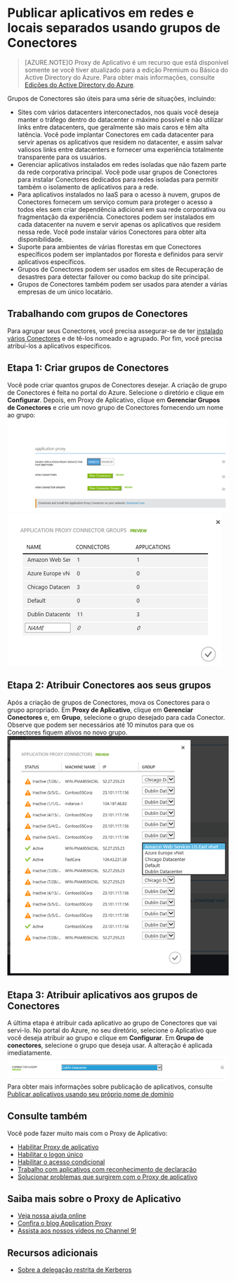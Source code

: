 <properties
	pageTitle="Trabalhando com Conectores de Proxy de Aplicativo do Azure AD"
	description="Aborda como criar e gerenciar grupos de Conectores no Proxy de Aplicativo do Azure AD."
	services="active-directory"
	documentationCenter=""
	authors="rkarlin"
	manager="StevenPo"
	editor=""/>

<tags
	ms.service="active-directory"
	ms.workload="identity"
	ms.tgt_pltfrm="na"
	ms.devlang="na"
	ms.topic="article"
	ms.date="10/13/2015"
	ms.author="rkarlin"/>


# Publicar aplicativos em redes e locais separados usando grupos de Conectores

> [AZURE.NOTE]O Proxy de Aplicativo é um recurso que está disponível somente se você tiver atualizado para a edição Premium ou Básica do Active Directory do Azure. Para obter mais informações, consulte [Edições do Active Directory do Azure](active-directory-edition.md).

Grupos de Conectores são úteis para uma série de situações, incluindo:


- Sites com vários datacenters interconectados, nos quais você deseja manter o tráfego dentro do datacenter o máximo possível e não utilizar links entre datacenters, que geralmente são mais caros e têm alta latência. Você pode implantar Conectores em cada datacenter para servir apenas os aplicativos que residem no datacenter, e assim salvar valiosos links entre datacenters e fornecer uma experiência totalmente transparente para os usuários.
- Gerenciar aplicativos instalados em redes isoladas que não fazem parte da rede corporativa principal. Você pode usar grupos de Conectores para instalar Conectores dedicados para redes isoladas para permitir também o isolamento de aplicativos para a rede.
- Para aplicativos instalados no IaaS para o acesso à nuvem, grupos de Conectores fornecem um serviço comum para proteger o acesso a todos eles sem criar dependência adicional em sua rede corporativa ou fragmentação da experiência. Conectores podem ser instalados em cada datacenter na nuvem e servir apenas os aplicativos que residem nessa rede. Você pode instalar vários Conectores para obter alta disponibilidade.
- Suporte para ambientes de várias florestas em que Conectores específicos podem ser implantados por floresta e definidos para servir aplicativos específicos.
- Grupos de Conectores podem ser usados em sites de Recuperação de desastres para detectar failover ou como backup do site principal.
- Grupos de Conectores também podem ser usados para atender a várias empresas de um único locatário.


## Trabalhando com grupos de Conectores
Para agrupar seus Conectores, você precisa assegurar-se de ter [instalado vários Conectores](active-directory-application-proxy-enable.md) e de tê-los nomeado e agrupado. Por fim, você precisa atribuí-los a aplicativos específicos.

## Etapa 1: Criar grupos de Conectores
Você pode criar quantos grupos de Conectores desejar. A criação de grupo de Conectores é feita no portal do Azure. Selecione o diretório e clique em **Configurar**. Depois, em Proxy de Aplicativo, clique em **Gerenciar Grupos de Conectores** e crie um novo grupo de Conectores fornecendo um nome ao grupo: ![](./media/active-directory-application-proxy-connectors/app_proxy_connectors_creategroup.png) ![](./media/active-directory-application-proxy-connectors/app_proxy_connectors_namegroup.png)
## Etapa 2: Atribuir Conectores aos seus grupos
Após a criação de grupos de Conectores, mova os Conectores para o grupo apropriado. Em **Proxy de Aplicativo**, clique em **Gerenciar Conectores** e, em **Grupo**, selecione o grupo desejado para cada Conector. Observe que podem ser necessários até 10 minutos para que os Conectores fiquem ativos no novo grupo. ![](./media/active-directory-application-proxy-connectors/app_proxy_connectors_connectorlist.png)
## Etapa 3: Atribuir aplicativos aos grupos de Conectores
A última etapa é atribuir cada aplicativo ao grupo de Conectores que vai servi-lo. No portal do Azure, no seu diretório, selecione o Aplicativo que você deseja atribuir ao grupo e clique em **Configurar**. Em **Grupo de conectores**, selecione o grupo que deseja usar. A alteração é aplicada imediatamente. ![](./media/active-directory-application-proxy-connectors/app_proxy_connectors_newgroup.png) Para obter mais informações sobre publicação de aplicativos, consulte [Publicar aplicativos usando seu próprio nome de domínio](active-directory-application-proxy-custom-domains.md)
## Consulte também
Você pode fazer muito mais com o Proxy de Aplicativo:

- [Habilitar Proxy de aplicativo](active-directory-application-proxy-enable.md)
- [Habilitar o logon único](active-directory-application-proxy-sso-using-kcd.md)
- [Habilitar o acesso condicional](active-directory-application-proxy-conditional-access.md)
- [Trabalho com aplicativos com reconhecimento de declaração](active-directory-application-proxy-claims-aware-apps.md)
- [Solucionar problemas que surgirem com o Proxy de aplicativo](active-directory-application-proxy-troubleshoot.md)

## Saiba mais sobre o Proxy de Aplicativo
- [Veja nossa ajuda online](active-directory-application-proxy-enable.md)
- [Confira o blog Application Proxy](http://blogs.technet.com/b/applicationproxyblog/)
- [Assista aos nossos vídeos no Channel 9!](http://channel9.msdn.com/events/Ignite/2015/BRK3864)

## Recursos adicionais

* [Sobre a delegação restrita de Kerberos](http://technet.microsoft.com/library/cc995228.aspx)

<!---HONumber=Oct15_HO3-->